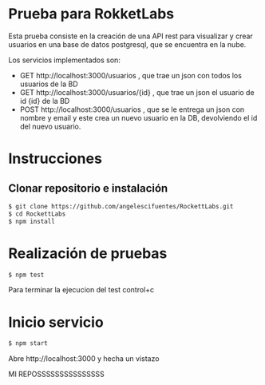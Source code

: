 # Prueba para RokketLabs
Esta prueba consiste en la creación de una API rest para visualizar y crear usuarios en una base de datos postgresql, que se encuentra en la nube.

Los servicios implementados son:
* GET   http://localhost:3000/usuarios , que trae un json con todos los usuarios de la BD
* GET   http://localhost:3000/usuarios/{id} , que trae un json el usuario de id {id} de la BD
* POST   http://localhost:3000/usuarios , que se le entrega un json con nombre y email y este crea un nuevo usuario en la DB, devolviendo el id del nuevo usuario.


# Instrucciones 
## Clonar repositorio e instalación
```sh
$ git clone https://github.com/angelescifuentes/RockettLabs.git
$ cd RockettLabs
$ npm install
```
# Realización de pruebas
```sh
$ npm test
```
Para terminar la ejecucion del test control+c

# Inicio servicio
```sh
$ npm start
```
Abre http://localhost:3000 y hecha un vistazo

MI REPOSSSSSSSSSSSSSSS
